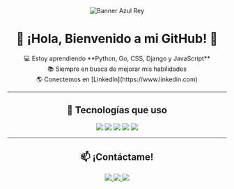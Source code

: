 <!-- Banner superior -->
<p align="center">
  <img src="https://via.placeholder.com/1000x250/4169E1/FFFFFF?text=Estoy+Aprendiendo+Python,+Go,+CSS,+Django+y+JavaScript" alt="Banner Azul Rey">
</p>

<!-- Título Central -->
<h1 align="center"> 👋 ¡Hola, Bienvenido a mi GitHub! 🚀</h1>

<!-- Descripción -->
<p align="center">
  💻 Estoy aprendiendo **Python, Go, CSS, Django y JavaScript** <br>
  📚 Siempre en busca de mejorar mis habilidades <br>
  🌎 Conectemos en [LinkedIn](https://www.linkedin.com)  
</p>

---

<!-- Tecnologías que estoy aprendiendo -->
<h2 align="center"> 🚀 Tecnologías que uso </h2>

<p align="center">
  <img src="https://img.shields.io/badge/-Python-3776AB?style=for-the-badge&logo=python&logoColor=white" />
  <img src="https://img.shields.io/badge/-Go-00ADD8?style=for-the-badge&logo=go&logoColor=white" />
  <img src="https://img.shields.io/badge/-CSS3-1572B6?style=for-the-badge&logo=css3&logoColor=white" />
  <img src="https://img.shields.io/badge/-Django-092E20?style=for-the-badge&logo=django&logoColor=white" />
  <img src="https://img.shields.io/badge/-JavaScript-F7DF1E?style=for-the-badge&logo=javascript&logoColor=black" />
</p>

---

<!-- Sección de Contacto -->
<h2 align="center"> 📫 ¡Contáctame! </h2>
<p align="center">
  <a href="mailto:tuemail@example.com">
    <img src="https://img.shields.io/badge/-Email-D14836?style=for-the-badge&logo=gmail&logoColor=white">
  </a>
  <a href="https://www.linkedin.com">
    <img src="https://img.shields.io/badge/-LinkedIn-0077B5?style=for-the-badge&logo=linkedin&logoColor=white">
  </a>
  <a href="https://twitter.com">
    <img src="https://img.shields.io/badge/-Twitter-1DA1F2?style=for-the-badge&logo=twitter&logoColor=white">
  </a>
</p>

